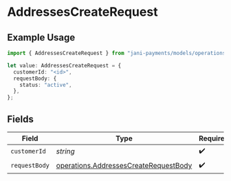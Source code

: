# AddressesCreateRequest

## Example Usage

```typescript
import { AddressesCreateRequest } from "jani-payments/models/operations";

let value: AddressesCreateRequest = {
  customerId: "<id>",
  requestBody: {
    status: "active",
  },
};
```

## Fields

| Field                                                                                          | Type                                                                                           | Required                                                                                       | Description                                                                                    |
| ---------------------------------------------------------------------------------------------- | ---------------------------------------------------------------------------------------------- | ---------------------------------------------------------------------------------------------- | ---------------------------------------------------------------------------------------------- |
| `customerId`                                                                                   | *string*                                                                                       | :heavy_check_mark:                                                                             | N/A                                                                                            |
| `requestBody`                                                                                  | [operations.AddressesCreateRequestBody](../../models/operations/addressescreaterequestbody.md) | :heavy_check_mark:                                                                             | N/A                                                                                            |